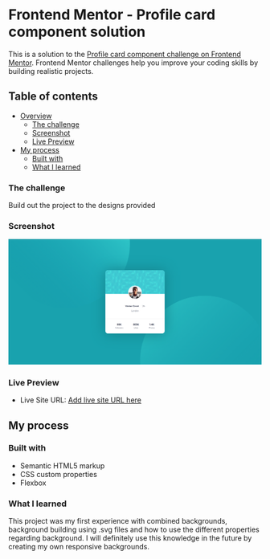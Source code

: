 # Frontend Mentor - Profile card component solution

This is a solution to the [Profile card component challenge on Frontend Mentor](https://www.frontendmentor.io/challenges/profile-card-component-cfArpWshJ). Frontend Mentor challenges help you improve your coding skills by building realistic projects. 

## Table of contents

- [Overview](#overview)
  - [The challenge](#the-challenge)
  - [Screenshot](#screenshot)
  - [Live Preview](#live)
- [My process](#my-process)
  - [Built with](#built-with)
  - [What I learned](#what-i-learned)
 
### The challenge

 Build out the project to the designs provided

### Screenshot

![](./images/screenshot.jpg)

### Live Preview

- Live Site URL: [Add live site URL here](https://your-live-site-url.com)

## My process

### Built with

- Semantic HTML5 markup
- CSS custom properties
- Flexbox

### What I learned

This project was my first experience with combined backgrounds, background building using .svg files and how to use the different properties regarding background. I will definitely use this knowledge in the future by creating my own responsive backgrounds. 
